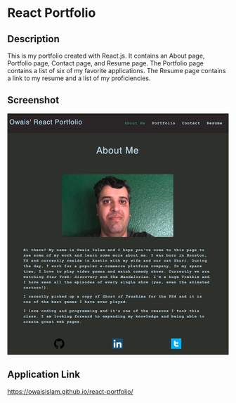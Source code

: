 # React Portfolio

## Description
This is my portfolio created with React.js. It contains an About page, Portfolio page, Contact page, and Resume page. The Portfolio page contains a list of six of my favorite applications. The Resume page contains a link to my resume and a list of my proficiencies.

## Screenshot
![webpage screenshot](./src/assets/images/webpage-screenshot.png)

## Application Link
https://owaisislam.github.io/react-portfolio/